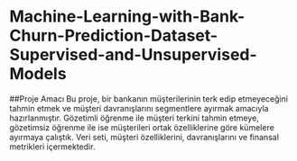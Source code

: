 # Machine-Learning-with-Bank-Churn-Prediction-Dataset-Supervised-and-Unsupervised-Models
##Proje Amacı
Bu proje, bir bankanın müşterilerinin terk edip etmeyeceğini tahmin etmek ve müşteri davranışlarını segmentlere ayırmak amacıyla hazırlanmıştır. Gözetimli 
öğrenme ile müşteri terkini tahmin etmeye, gözetimsiz öğrenme ile ise müşterileri ortak özelliklerine göre kümelere ayırmaya çalıştık. Veri seti, müşteri özelliklerini, 
davranışlarını ve finansal metrikleri içermektedir.

